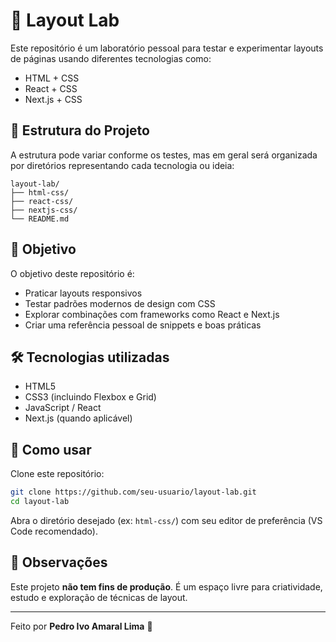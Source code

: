 # 🧪 Layout Lab

Este repositório é um laboratório pessoal para testar e experimentar layouts de páginas usando diferentes tecnologias como:

- HTML + CSS
- React + CSS
- Next.js + CSS

## 📁 Estrutura do Projeto

A estrutura pode variar conforme os testes, mas em geral será organizada por diretórios representando cada tecnologia ou ideia:

```
layout-lab/
├── html-css/
├── react-css/
├── nextjs-css/
└── README.md
```

## 🎯 Objetivo

O objetivo deste repositório é:

- Praticar layouts responsivos
- Testar padrões modernos de design com CSS
- Explorar combinações com frameworks como React e Next.js
- Criar uma referência pessoal de snippets e boas práticas

## 🛠 Tecnologias utilizadas

- HTML5
- CSS3 (incluindo Flexbox e Grid)
- JavaScript / React
- Next.js (quando aplicável)

## 🚀 Como usar

Clone este repositório:

```bash
git clone https://github.com/seu-usuario/layout-lab.git
cd layout-lab
```

Abra o diretório desejado (ex: `html-css/`) com seu editor de preferência (VS Code recomendado).

## 📌 Observações

Este projeto **não tem fins de produção**. É um espaço livre para criatividade, estudo e exploração de técnicas de layout.

---

Feito por **Pedro Ivo Amaral Lima** 🧠